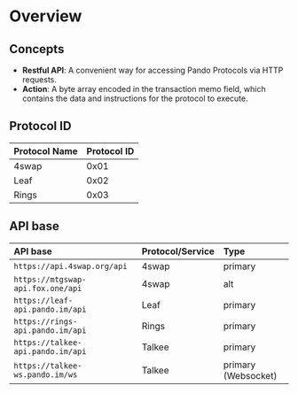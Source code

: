 # Overview

## Concepts

- **Restful API**: A convenient way for accessing Pando Protocols via HTTP requests.
- **Action**: A byte array encoded in the transaction memo field, which contains the data and instructions for the protocol to execute.

## Protocol ID

| Protocol Name     | Protocol ID |
| :------------- | :----------- |
| 4swap | 0x01 |
| Leaf  | 0x02 |
| Rings | 0x03 |


## API base

| API base        | Protocol/Service |     Type      |
| :------------- | :----------- | :----------- |
| `https://api.4swap.org/api`      | 4swap | primary |
| `https://mtgswap-api.fox.one/api`      | 4swap |    alt    |
| `https://leaf-api.pando.im/api`     | Leaf | primary |
| `https://rings-api.pando.im/api`     | Rings  | primary |
| `https://talkee-api.pando.im/api`     | Talkee  | primary |
| `https://talkee-ws.pando.im/ws`     | Talkee  | primary (Websocket) |


